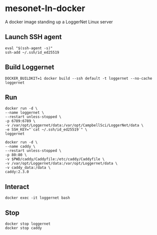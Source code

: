 # mesonet-ln-docker
A docker image standing up a LoggerNet Linux server

## Launch SSH agent
```
eval "$(ssh-agent -s)"
ssh-add ~/.ssh/id_ed25519
```

## Build Loggernet
```
DOCKER_BUILDKIT=1 docker build --ssh default -t loggernet --no-cache loggernet
```

## Run
```
docker run -d \
--name loggernet \
--restart unless-stopped \
-p 6789:6789 \
-v /var/opt/Loggernet/data:/var/opt/CampbellSci/LoggerNet/data \
-e SSH_KEY="`cat ~/.ssh/id_ed25519`" \
loggernet

docker run -d \
--name caddy \
--restart unless-stopped \
-p 80:80 \
-v $PWD/caddy/Caddyfile:/etc/caddy/Caddyfile \
-v /var/opt/Loggernet/data:/var/opt/Loggernet/data \
-v caddy_data:/data \
caddy:2.3.0
```

## Interact
```
docker exec -it loggernet bash

```

## Stop
```
docker stop loggernet
docker stop caddy
```
